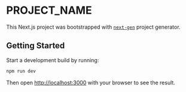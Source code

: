 # PROJECT_NAME

This Next.js project was bootstrapped with [`next-gen`](https://github.com/biowaffeln/next-gen) project generator.

## Getting Started

Start a development build by running:

```sh
npm run dev
```

Then open [http://localhost:3000](http://localhost:3000) with your browser to see the result.
